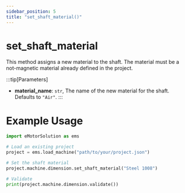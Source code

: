 ```yaml
---
sidebar_position: 5
title: "set_shaft_material()"
---
```


# set_shaft_material

This method assigns a new material to the shaft. The material must be a not-magnetic material already defined in the project.

:::tip[Parameters]
- **material_name**: `str`, The name of the new material for the shaft. Defaults to `"Air"`.
:::

# Example Usage
```python
import eMotorSolution as ems

# Load an existing project
project = ems.load_machine("path/to/your/project.json")

# Set the shaft material
project.machine.dimension.set_shaft_material("Steel 1008")

# Validate
print(project.machine.dimension.validate())
```
